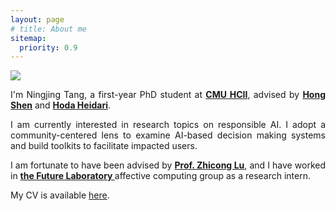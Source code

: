 ```yaml
---
layout: page
# title: About me
sitemap:
  priority: 0.9
---
```


<img src="{{ '/assets/img/profile.jpg' | prepend: site.baseurl }}" id="about-img">

<div id="describe-text">
	<p style="text-align:justify">I'm Ningjing Tang, a first-year PhD student at <strong> <a href="https://www.hcii.cmu.edu/">CMU HCII</a></strong>, advised by <strong> <a href="https://www.andrew.cmu.edu/user/hongs/">Hong Shen</a></strong> and <strong> <a href="https://www.cs.cmu.edu/~hheidari/">Hoda Heidari</a></strong>.</p>
	<p style="text-align:justify">I am currently interested in research topics on responsible AI. I adopt a community-centered lens to examine AI-based decision making systems and build toolkits to facilitate impacted users. </p>
	<p style="text-align:justify">I am fortunate to have been advised by <strong> <a href="https://www.cs.cityu.edu.hk/~zhiconlu/">Prof. Zhicong Lu</a></strong>, and I have worked in <strong> <a href="https://thfl.tsinghua.edu.cn/en/yjdw/yjs/index.htm">the Future Laboratory </a> </strong> affective computing group as a research intern.</p>
	<p style="text-align:justify">My CV is available <a href="./assets/ningjing_cv.pdf">here</a>.</p>
</div>
